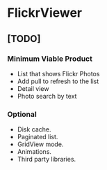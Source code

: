 # FlickrViewer

## [TODO]
### Minimum Viable Product
- List that shows Flickr Photos
- Add pull to refresh to the list
- Detail view
- Photo search by text 

### Optional
- Disk cache.
- Paginated list.
- GridView mode.
- Animations.
- Third party libraries.
